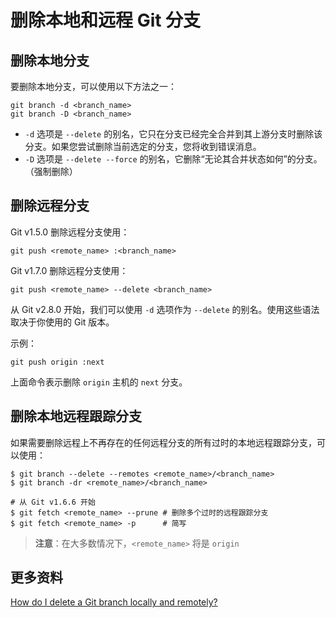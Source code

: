 # 删除本地和远程 Git 分支

## 删除本地分支

要删除本地分支，可以使用以下方法之一：

```git
git branch -d <branch_name>
git branch -D <branch_name>
```

- `-d` 选项是 `--delete` 的别名，它只在分支已经完全合并到其上游分支时删除该分支。如果您尝试删除当前选定的分支，您将收到错误消息。
- `-D` 选项是 `--delete --force` 的别名，它删除“无论其合并状态如何”的分支。（强制删除）

## 删除远程分支

Git v1.5.0 删除远程分支使用：

```git
git push <remote_name> :<branch_name>
```

Git v1.7.0 删除远程分支使用：

```git
git push <remote_name> --delete <branch_name>
```

从 Git v2.8.0 开始，我们可以使用 `-d` 选项作为 `--delete` 的别名。使用这些语法取决于你使用的 Git 版本。

示例：

```git
git push origin :next
```

上面命令表示删除 `origin` 主机的 `next` 分支。

## 删除本地远程跟踪分支

如果需要删除远程上不再存在的任何远程分支的所有过时的本地远程跟踪分支，可以使用：

```git
$ git branch --delete --remotes <remote_name>/<branch_name>
$ git branch -dr <remote_name>/<branch_name>

# 从 Git v1.6.6 开始
$ git fetch <remote_name> --prune # 删除多个过时的远程跟踪分支
$ git fetch <remote_name> -p      # 简写
```

> **注意**：在大多数情况下，`<remote_name>` 将是 `origin`

## 更多资料

[How do I delete a Git branch locally and remotely?](https://stackoverflow.com/questions/2003505/how-do-i-delete-a-git-branch-locally-and-remotely)

